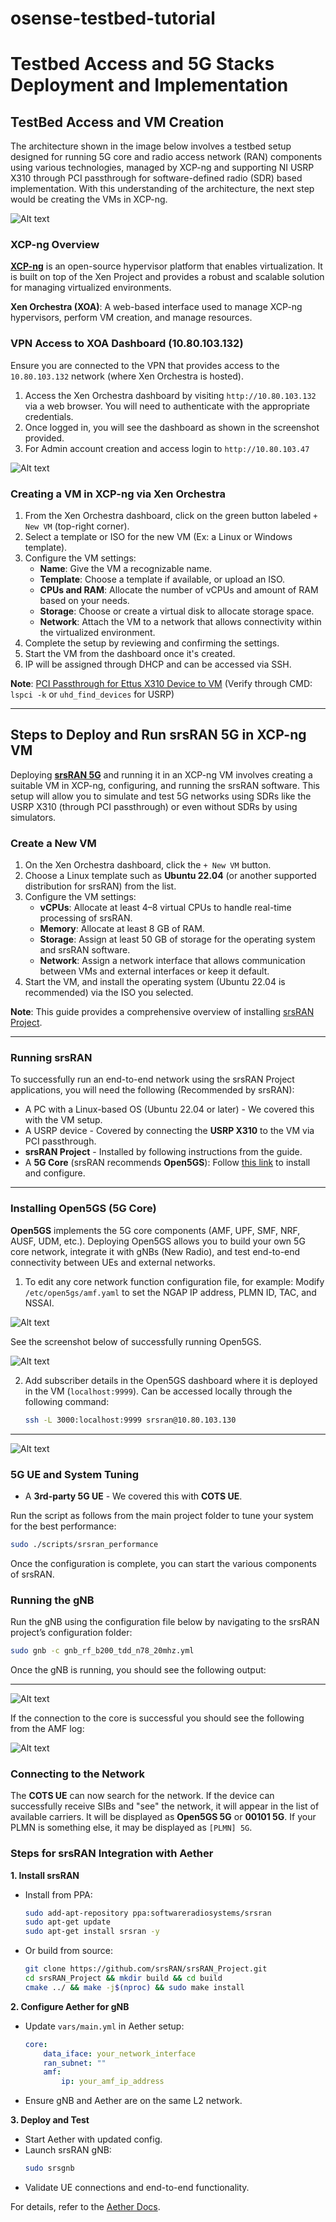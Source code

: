 # osense-testbed-tutorial

# Testbed Access and 5G Stacks Deployment and Implementation

## TestBed Access and VM Creation

The architecture shown in the image below involves a testbed setup designed for running 5G core and radio access network (RAN) components using various technologies, managed by XCP-ng and supporting NI USRP X310 through PCI passthrough for software-defined radio (SDR) based implementation. With this understanding of the architecture, the next step would be creating the VMs in XCP-ng.

![Alt text](./images/Testbed-sys-arch.jpg)

### XCP-ng Overview

[**XCP-ng**](https://docs.xcp-ng.org/)  is an open-source hypervisor platform that enables virtualization. It is built on top of the Xen Project and provides a robust and scalable solution for managing virtualized environments. 

**Xen Orchestra (XOA)**: A web-based interface used to manage XCP-ng hypervisors, perform VM creation, and manage resources.

### VPN Access to XOA Dashboard (10.80.103.132)

Ensure you are connected to the VPN that provides access to the `10.80.103.132` network (where Xen Orchestra is hosted).

1. Access the Xen Orchestra dashboard by visiting `http://10.80.103.132` via a web browser. You will need to authenticate with the appropriate credentials.
2. Once logged in, you will see the dashboard as shown in the screenshot provided.
3. For Admin account creation and access login to `http://10.80.103.47`

![Alt text](./images/xcp-ng.png)

### Creating a VM in XCP-ng via Xen Orchestra

1. From the Xen Orchestra dashboard, click on the green button labeled `+ New VM` (top-right corner).
2. Select a template or ISO for the new VM (Ex: a Linux or Windows template).
3. Configure the VM settings:
   - **Name**: Give the VM a recognizable name.
   - **Template**: Choose a template if available, or upload an ISO.
   - **CPUs and RAM**: Allocate the number of vCPUs and amount of RAM based on your needs.
   - **Storage**: Choose or create a virtual disk to allocate storage space.
   - **Network**: Attach the VM to a network that allows connectivity within the virtualized environment.
4. Complete the setup by reviewing and confirming the settings.
5. Start the VM from the dashboard once it's created.
6. IP will be assigned through DHCP and can be accessed via SSH.

**Note**: [PCI Passthrough for Ettus X310 Device to VM](https://docs.xcp-ng.org/compute/) (Verify through CMD: `lspci -k` or `uhd_find_devices` for USRP)

---

## Steps to Deploy and Run srsRAN 5G in XCP-ng VM

Deploying [**srsRAN 5G**](https://docs.srsran.com/projects/project/en/latest/general/source/1_getting_started.html) and running it in an XCP-ng VM involves creating a suitable VM in XCP-ng, configuring, and running the srsRAN software. This setup will allow you to simulate and test 5G networks using SDRs like the USRP X310 (through PCI passthrough) or even without SDRs by using simulators.

### Create a New VM

1. On the Xen Orchestra dashboard, click the `+ New VM` button.
2. Choose a Linux template such as **Ubuntu 22.04** (or another supported distribution for srsRAN) from the list.
3. Configure the VM settings:
   - **vCPUs**: Allocate at least 4–8 virtual CPUs to handle real-time processing of srsRAN.
   - **Memory**: Allocate at least 8 GB of RAM.
   - **Storage**: Assign at least 50 GB of storage for the operating system and srsRAN software.
   - **Network**: Assign a network interface that allows communication between VMs and external interfaces or keep it default.
4. Start the VM, and install the operating system (Ubuntu 22.04 is recommended) via the ISO you selected.

**Note**: This guide provides a comprehensive overview of installing [srsRAN Project](https://docs.srsran.com/projects/project/en/latest/user_manuals/source/installation.html#manual-installation).

---

### Running srsRAN

To successfully run an end-to-end network using the srsRAN Project applications, you will need the following (Recommended by srsRAN):

- A PC with a Linux-based OS (Ubuntu 22.04 or later) - We covered this with the VM setup.
- A USRP device - Covered by connecting the **USRP X310** to the VM via PCI passthrough.
- **srsRAN Project** - Installed by following instructions from the guide.
- A **5G Core** (srsRAN recommends **Open5GS**): Follow [this link](https://open5gs.org/) to install and configure.

---

### Installing Open5GS (5G Core)

**Open5GS** implements the 5G core components (AMF, UPF, SMF, NRF, AUSF, UDM, etc.). Deploying Open5GS allows you to build your own 5G core network, integrate it with gNBs (New Radio), and test end-to-end connectivity between UEs and external networks.

1. To edit any core network function configuration file, for example:
   Modify `/etc/open5gs/amf.yaml` to set the NGAP IP address, PLMN ID, TAC, and NSSAI.

![Alt text](./images/amf-conf.png)

See the screenshot below of successfully running Open5GS.

![Alt text](./images/open5gs-status.png)

2. Add subscriber details in the Open5GS dashboard where it is deployed in the VM (`localhost:9999`). Can be accessed locally through the following command:
   ```bash
   ssh -L 3000:localhost:9999 srsran@10.80.103.130
   ```

---
![Alt text](./images/open5gs-dash.png)

### 5G UE and System Tuning

- A **3rd-party 5G UE** - We covered this with **COTS UE**.

Run the script as follows from the main project folder to tune your system for the best performance:
```bash
sudo ./scripts/srsran_performance
```

Once the configuration is complete, you can start the various components of srsRAN.

### Running the gNB

Run the gNB using the configuration file below by navigating to the srsRAN project’s configuration folder:
```bash
sudo gnb -c gnb_rf_b200_tdd_n78_20mhz.yml
```

Once the gNB is running, you should see the following output:

---
![Alt text](./images/gnb.png )

If the connection to the core is successful you should see the following from the AMF log:

![Alt text](./images/amf-log.png)
### Connecting to the Network

The **COTS UE** can now search for the network. If the device can successfully receive SIBs and "see" the network, it will appear in the list of available carriers. It will be displayed as **Open5GS 5G** or **00101 5G**. If your PLMN is something else, it may be displayed as `[PLMN] 5G`.



### Steps for srsRAN Integration with Aether

**1. Install srsRAN**  
- Install from PPA:  
  ```bash
  sudo add-apt-repository ppa:softwareradiosystems/srsran
  sudo apt-get update
  sudo apt-get install srsran -y
  ```  
- Or build from source:  
  ```bash
  git clone https://github.com/srsRAN/srsRAN_Project.git
  cd srsRAN_Project && mkdir build && cd build
  cmake ../ && make -j$(nproc) && sudo make install
  ```

**2. Configure Aether for gNB**  
- Update `vars/main.yml` in Aether setup:  
  ```yaml
  core:
      data_iface: your_network_interface
      ran_subnet: ""
      amf:
          ip: your_amf_ip_address
  ```
- Ensure gNB and Aether are on the same L2 network.

**3. Deploy and Test**  
- Start Aether with updated config.  
- Launch srsRAN gNB:  
  ```bash
  sudo srsgnb
  ```
- Validate UE connections and end-to-end functionality.  

For details, refer to the [Aether Docs](https://docs.aetherproject.org/master/onramp/gnb.html).
